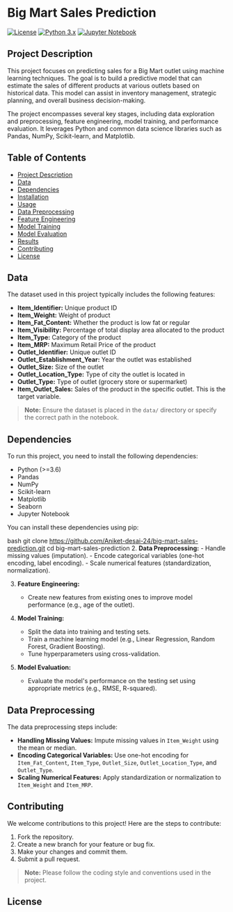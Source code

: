 
# Big Mart Sales Prediction

[![License](https://img.shields.io/badge/License-MIT-yellow.svg)](https://opensource.org/licenses/MIT)
[![Python 3.x](https://img.shields.io/badge/python-3.x-blue.svg)](https://www.python.org/downloads/release/python-390/)
[![Jupyter Notebook](https://img.shields.io/badge/Jupyter-Notebook-orange.svg)](https://jupyter.org/)

## Project Description

This project focuses on predicting sales for a Big Mart outlet using machine learning techniques. The goal is to build a predictive model that can estimate the sales of different products at various outlets based on historical data. This model can assist in inventory management, strategic planning, and overall business decision-making.

The project encompasses several key stages, including data exploration and preprocessing, feature engineering, model training, and performance evaluation. It leverages Python and common data science libraries such as Pandas, NumPy, Scikit-learn, and Matplotlib.

## Table of Contents

- [Project Description](#project-description)
- [Data](#data)
- [Dependencies](#dependencies)
- [Installation](#installation)
- [Usage](#usage)
- [Data Preprocessing](#data-preprocessing)
- [Feature Engineering](#feature-engineering)
- [Model Training](#model-training)
- [Model Evaluation](#model-evaluation)
- [Results](#results)
- [Contributing](#contributing)
- [License](#license)

## Data

The dataset used in this project typically includes the following features:

- **Item_Identifier:** Unique product ID
- **Item_Weight:** Weight of product
- **Item_Fat_Content:** Whether the product is low fat or regular
- **Item_Visibility:** Percentage of total display area allocated to the product
- **Item_Type:** Category of the product
- **Item_MRP:** Maximum Retail Price of the product
- **Outlet_Identifier:** Unique outlet ID
- **Outlet_Establishment_Year:** Year the outlet was established
- **Outlet_Size:** Size of the outlet
- **Outlet_Location_Type:** Type of city the outlet is located in
- **Outlet_Type:** Type of outlet (grocery store or supermarket)
- **Item_Outlet_Sales:** Sales of the product in the specific outlet.  This is the target variable.

> **Note:** Ensure the dataset is placed in the `data/` directory or specify the correct path in the notebook.

## Dependencies

To run this project, you need to install the following dependencies:

- Python (>=3.6)
- Pandas
- NumPy
- Scikit-learn
- Matplotlib
- Seaborn
- Jupyter Notebook

You can install these dependencies using pip:

bash
git clone https://github.com/Aniket-desai-24/big-mart-sales-prediction.git
cd big-mart-sales-prediction
2.  **Data Preprocessing:**
    -   Handle missing values (imputation).
    -   Encode categorical variables (one-hot encoding, label encoding).
    -   Scale numerical features (standardization, normalization).

3.  **Feature Engineering:**
    -   Create new features from existing ones to improve model performance (e.g., age of the outlet).

4.  **Model Training:**
    -   Split the data into training and testing sets.
    -   Train a machine learning model (e.g., Linear Regression, Random Forest, Gradient Boosting).
    -   Tune hyperparameters using cross-validation.

5.  **Model Evaluation:**
    -   Evaluate the model's performance on the testing set using appropriate metrics (e.g., RMSE, R-squared).

## Data Preprocessing

The data preprocessing steps include:

-   **Handling Missing Values:** Impute missing values in `Item_Weight` using the mean or median.
-   **Encoding Categorical Variables:** Use one-hot encoding for `Item_Fat_Content`, `Item_Type`, `Outlet_Size`, `Outlet_Location_Type`, and `Outlet_Type`.
-   **Scaling Numerical Features:** Apply standardization or normalization to `Item_Weight` and `Item_MRP`.


## Contributing

We welcome contributions to this project! Here are the steps to contribute:

1.  Fork the repository.
2.  Create a new branch for your feature or bug fix.
3.  Make your changes and commit them.
4.  Submit a pull request.

> **Note:** Please follow the coding style and conventions used in the project.

## License

